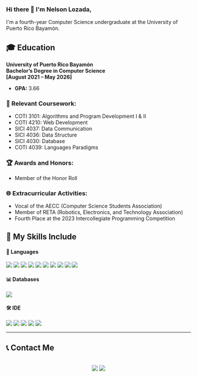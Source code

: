 ### Hi there 👋 I'm Nelson Lozada,

I'm a fourth-year Computer Science undergraduate at the University of Puerto Rico Bayamón.

## 🎓 Education
**University of Puerto Rico Bayamón**  
**Bachelor’s Degree in Computer Science**  
**[August 2021 – May 2026]**  
- **GPA:** 3.66

### 📖 Relevant Coursework:
- COTI 3101: Algorithms and Program Development I & II
- COTI 4210: Web Development
- SICI 4037: Data Communication
- SICI 4036: Data Structure
- SICI 4030: Database
- COTI 4039: Languages Paradigms

### 🏆 Awards and Honors:
- Member of the Honor Roll

### 🌐 Extracurricular Activities:
- Vocal of the AECC (Computer Science Students Association)
- Member of RETA (Robotics, Electronics, and Technology Association)
- Fourth Place at the 2023 Intercollegiate Programming Competition

## 🔧 My Skills Include

<h4> 🔄 Languages </h4>
<span> 
  <img src="https://img.shields.io/badge/HTML5-E34F26?style=for-the-badge&logo=html5&logoColor=white">
  <img src="https://img.shields.io/badge/CSS3-1572B6?style=for-the-badge&logo=css3&logoColor=white">
  <img src="https://img.shields.io/badge/JavaScript-F7DF1E?style=for-the-badge&logo=javascript&logoColor=black">
  <img src="https://img.shields.io/badge/Java-ED8B00?style=for-the-badge&logo=java&logoColor=white">
  <img src="https://img.shields.io/badge/PHP-777BB4?style=for-the-badge&logo=php&logoColor=white">
  <img src="https://img.shields.io/badge/go-%2300ADD8.svg?style=for-the-badge&logo=go&logoColor=white">
  <img src="https://img.shields.io/badge/kotlin-%237F52FF.svg?style=for-the-badge&logo=kotlin&logoColor=white">
  <img src="https://img.shields.io/badge/python-3670A0?style=for-the-badge&logo=python&logoColor=ffdd54">
  <img src="https://img.shields.io/badge/F%23-5C2D91?style=for-the-badge&logo=fsharp&logoColor=white">
  <img src="https://img.shields.io/badge/Prolog-00599C?style=for-the-badge&logo=prolog&logoColor=white">
</span>

<h4> 📊 Databases </h4>
<span>
  <img src="https://img.shields.io/badge/Oracle_SQL-F80000?style=for-the-badge&logo=oracle&logoColor=white">
</span>

<h4> 🛠️ IDE </h4>
<span>
<img src="https://img.shields.io/badge/Android_Studio-3DDC84?style=for-the-badge&logo=android-studio&logoColor=white">
<img src="https://img.shields.io/badge/Visual_Studio_Code-0078D4?style=for-the-badge&logo=visual%20studio%20code&logoColor=white">
<img src="https://img.shields.io/badge/Eclipse-FE7A16.svg?style=for-the-badge&logo=Eclipse&logoColor=white">
<img src="https://img.shields.io/badge/NetBeansIDE-1B6AC6.svg?style=for-the-badge&logo=apache-netbeans-ide&logoColor=white">
<img src="https://img.shields.io/badge/pycharm-143?style=for-the-badge&logo=pycharm&logoColor=black&color=black&labelColor=green">
</span>

<hr>
<h2>
  📞 Contact Me </h2>
   <br>

<center>
<a target="_blank" href="https://www.linkedin.com/in/nelson-lozada-morales/"><img src="https://img.shields.io/badge/-LinkedIn-0077B5?style=for-the-badge&logo=Linkedin&logoColor=white"></img></a>
<a target="_blank" href="mailto:nelsonjr0703@gmail.com"><img src="https://img.shields.io/badge/-Gmail-D14836?style=for-the-badge&logo=Gmail&logoColor=white"></img></a>
</center>
